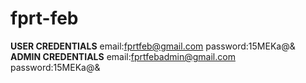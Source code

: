 # fprt-feb



**USER CREDENTIALS**
	email:fprtfeb@gmail.com
	password:15MEKa@&
**ADMIN CREDENTIALS**
	email:fprtfebadmin@gmail.com
	password:15MEKa@&

